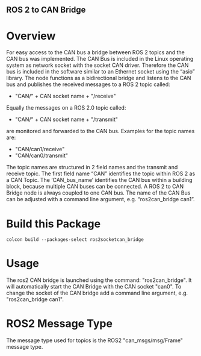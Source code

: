 ROS 2 to CAN Bridge
-------------------

# Overview
For easy access to the CAN bus a bridge between ROS 2 topics and the CAN bus was implemented. The CAN Bus is included in the Linux operating system as network socket with the socket CAN driver. Therefore the CAN bus is included in the software similar to an Ethernet socket using the “asio” library. The node functions as a bidirectional bridge and listens to the CAN bus and publishes the received messages to a ROS 2 topic called:

- "CAN/" + CAN socket name +  "/receive"

Equally the messages on a ROS 2.0 topic called:

- "CAN/" + CAN socket name +  "/transmit"

are monitored and forwarded to the CAN bus. Examples for the topic names are:

- "CAN/can1/receive"
- "CAN/can0/transmit"

The topic names are structured in 2 field names and the transmit and receive topic. The first field name “CAN” identifies the topic within ROS 2 as a CAN Topic. The ‘CAN_bus_name’ identifies the CAN bus within a building block, because multiple CAN buses can be connected. A ROS 2 to CAN Bridge node is always coupled to one CAN bus. The name of the CAN Bus can be adjusted with a command line argument, e.g. “ros2can_bridge can1”.

# Build this Package
```
colcon build --packages-select ros2socketcan_bridge
```

# Usage
The ros2 CAN bridge is launched using the command: "ros2can_bridge". It will automatically start the CAN Bridge with the CAN socket "can0". To change the socket of the CAN bridge add a command line argument, e.g. "ros2can_bridge can1".

# ROS2 Message Type
The message type used for topics is the ROS2 "can_msgs/msg/Frame" message type.
